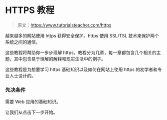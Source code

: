 # HTTPS 教程

> 原文：<https://www.tutorialsteacher.com/https>

越来越多的网站使用 https 获得安全保护。https 使用 SSL/TSL 技术来保护两个系统之间的通信。

这些教程将帮助你一步步理解 https。教程分为几章，每一章都包含几个相关的主题，其中包含易于理解的解释和现实生活中的例子。

这些教程是为想要学习 https 基础知识以及如何在网站上使用 https 的初学者和专业人士设计的。

### 先决条件

需要 Web 应用的基础知识。

让我们从点击下一步开始。